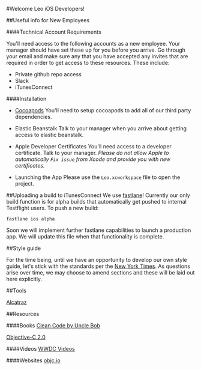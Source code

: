 #Welcome Leo iOS Developers!


##Useful info for New Employees


####Technical Account Requirements

You'll need access to the following accounts as a new employee. Your manager should have set these up for you before you arrive. Go through your email and make sure any that you have accepted any invites that are required in order to get access to these resources. These include:

* Private github repo access
* Slack
* iTunesConnect


####Installation

* [Cocoapods](www.cocoapods.org)
You'll need to setup cocoapods to add all of our third party dependencies.

* Elastic Beanstalk
Talk to your manager when you arrive about getting access to elastic beanstalk.

* Apple Developer Certificates
You'll need access to a developer certificate. Talk to your manager. *Please do not allow Apple to automatically `Fix issue` from Xcode and provide you with new certificates.*

* Launching the App
Please use the `Leo.xcworkspace` file to open the project.


##Uploading a build to iTunesConnect
We use [fastlane](https://fastlane.tools/)! Currently our only build function is for alpha builds that automatically get pushed to internal Testflight users. To push a new build:


`fastlane ios alpha`


Soon we will implement further fastlane capabilities to launch a production app. We will update this file when that functionality is complete.


##Style guide

For the time being, until we have an opportunity to develop our own style guide, let's stick with the standards per the [New York Times](https://github.com/NYTimes/objective-c-style-guide). As questions arise over time, we may choose to amend sections and these will be laid out here explicitly.


##Tools

[Alcatraz](http://www.alcatraz.io)



##Resources


####Books
[Clean Code by Uncle Bob](http://amzn.com/0132350882)

[Objective-C 2.0](http://amzn.com/0321917014)


####Videos
[WWDC Videos](https://developer.apple.com/videos/wwdc2015/)


####Websites
[objc.io](http://www.objc.io)


